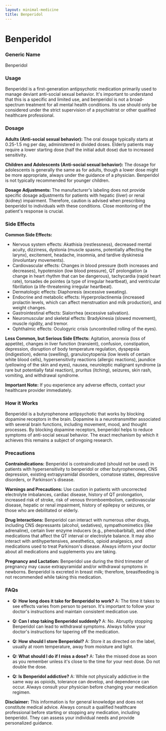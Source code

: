 ```yaml
---
layout: minimal-medicine
title: Benperidol
---
```


# Benperidol
### Generic Name
Benperidol

### Usage
Benperidol is a first-generation antipsychotic medication primarily used to manage deviant anti-social sexual behavior.  It's important to understand that this is a specific and limited use, and benperidol is not a broad-spectrum treatment for all mental health conditions.  Its use should only be considered under the strict supervision of a psychiatrist or other qualified healthcare professional.

### Dosage

**Adults (Anti-social sexual behavior):**  The oral dosage typically starts at 0.25-1.5 mg per day, administered in divided doses.  Elderly patients may require a lower starting dose (half the initial adult dose) due to increased sensitivity.

**Children and Adolescents (Anti-social sexual behavior):**  The dosage for adolescents is generally the same as for adults, though a lower dose might be more appropriate, always under the guidance of a physician.  Benperidol is not typically recommended for younger children.

**Dosage Adjustments:** The manufacturer's labeling does not provide specific dosage adjustments for patients with hepatic (liver) or renal (kidney) impairment.  Therefore, caution is advised when prescribing benperidol to individuals with these conditions.  Close monitoring of the patient's response is crucial.

### Side Effects

**Common Side Effects:**

*   Nervous system effects: Akathisia (restlessness), decreased mental acuity, dizziness, dystonia (muscle spasms, potentially affecting the larynx), excitement, headache, insomnia, and tardive dyskinesia (involuntary movements).
*   Cardiovascular effects: Changes in blood pressure (both increases and decreases), hypotension (low blood pressure), QT prolongation (a change in heart rhythm that can be dangerous), tachycardia (rapid heart rate), torsades de pointes (a type of irregular heartbeat), and ventricular fibrillation (a life-threatening irregular heartbeat).
*   Dermatologic effects: Diaphoresis (excessive sweating).
*   Endocrine and metabolic effects: Hyperprolactinemia (increased prolactin levels, which can affect menstruation and milk production), and weight changes.
*   Gastrointestinal effects: Sialorrhea (excessive salivation).
*   Neuromuscular and skeletal effects: Bradykinesia (slowed movement), muscle rigidity, and tremor.
*   Ophthalmic effects: Oculogyric crisis (uncontrolled rolling of the eyes).


**Less Common, but Serious Side Effects:**  Agitation, anorexia (loss of appetite), changes in liver function (transient), confusion, constipation, depression, disruption of body temperature regulation, dyspepsia (indigestion), edema (swelling), granulocytopenia (low levels of certain white blood cells), hypersensitivity reactions (allergic reactions), jaundice (yellowing of the skin and eyes), nausea, neuroleptic malignant syndrome (a rare but potentially fatal reaction), pruritus (itching), seizures, skin rash, vomiting, and withdrawal syndrome.

**Important Note:** If you experience any adverse effects, contact your healthcare provider immediately.

### How it Works
Benperidol is a butyrophenone antipsychotic that works by blocking dopamine receptors in the brain. Dopamine is a neurotransmitter associated with several brain functions, including movement, mood, and thought processes. By blocking dopamine receptors, benperidol helps to reduce symptoms of anti-social sexual behavior.  The exact mechanism by which it achieves this remains a subject of ongoing research.

### Precautions

**Contraindications:** Benperidol is contraindicated (should not be used) in patients with hypersensitivity to benperidol or other butyrophenones, CNS depression, existing extrapyramidal disorders, comatose states, depressive disorders, or Parkinson's disease.


**Warnings and Precautions:**  Use caution in patients with uncorrected electrolyte imbalances, cardiac disease, history of QT prolongation, increased risk of stroke, risk of venous thromboembolism, cardiovascular disease, hepatic or renal impairment, history of epilepsy or seizures, or those who are debilitated or elderly.


**Drug Interactions:**  Benperidol can interact with numerous other drugs, including CNS depressants (alcohol, sedatives), sympathomimetics (like adrenaline), certain liver enzyme inducers (e.g., phenobarbital), and other medications that affect the QT interval or electrolyte balance. It may also interact with antihypertensives, anesthetics, opioid analgesics, and medications used to treat Parkinson's disease.  Always inform your doctor about all medications and supplements you are taking.


**Pregnancy and Lactation:**  Benperidol use during the third trimester of pregnancy may cause extrapyramidal and/or withdrawal symptoms in newborns.  Benperidol is excreted in breast milk; therefore, breastfeeding is not recommended while taking this medication.

### FAQs

*   **Q: How long does it take for Benperidol to work?**  A: The time it takes to see effects varies from person to person.  It's important to follow your doctor's instructions and maintain consistent medication use.

*   **Q: Can I stop taking Benperidol suddenly?** A: No. Abruptly stopping Benperidol can lead to withdrawal symptoms. Always follow your doctor's instructions for tapering off the medication.

*   **Q: How should I store Benperidol?** A: Store it as directed on the label, usually at room temperature, away from moisture and light.

*   **Q: What should I do if I miss a dose?** A: Take the missed dose as soon as you remember unless it's close to the time for your next dose.  Do not double the dose.

*   **Q: Is Benperidol addictive?** A:  While not physically addictive in the same way as opioids, tolerance can develop, and dependence can occur. Always consult your physician before changing your medication regimen.

**Disclaimer:** This information is for general knowledge and does not constitute medical advice. Always consult a qualified healthcare professional before starting or stopping any medication, including benperidol.  They can assess your individual needs and provide personalized guidance.

